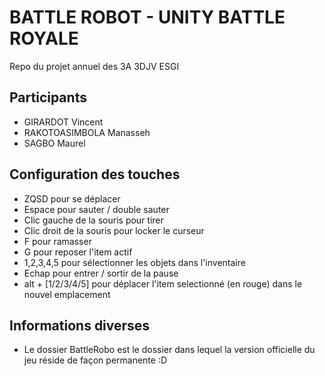 # BATTLE ROBOT - UNITY BATTLE ROYALE
Repo du projet annuel des 3A 3DJV ESGI

## Participants
- GIRARDOT Vincent
- RAKOTOASIMBOLA Manasseh
- SAGBO Maurel

## Configuration des touches
- ZQSD pour se déplacer
- Espace pour sauter / double sauter
- Clic gauche de la souris pour tirer
- Clic droit de la souris pour locker le curseur
- F pour ramasser
- G pour reposer l'item actif
- 1,2,3,4,5 pour sélectionner les objets dans l'inventaire
- Echap pour entrer / sortir de la pause
- alt + [1/2/3/4/5] pour déplacer l'item selectionné (en rouge) dans le nouvel emplacement

## Informations diverses
- Le dossier BattleRobo est le dossier dans lequel la version officielle du jeu réside de façon permanente :D
